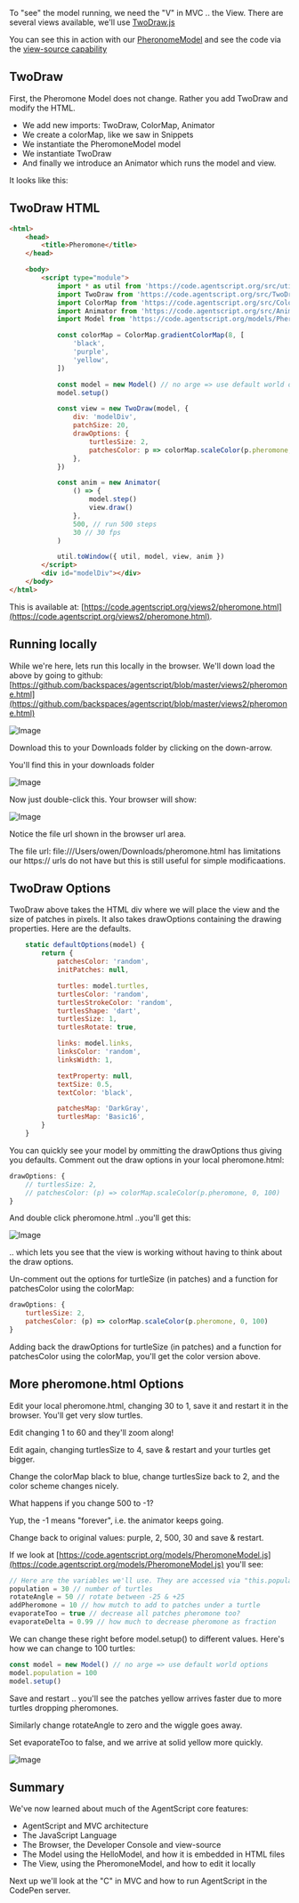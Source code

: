 <!-- # View -->

To "see" the model running, we need the "V" in MVC .. the View. There are several views available, we'll use [TwoDraw.js](/src/TwoDraw.js)

You can see this in action with our [PheronomeModel](/views2/pheromone.html) and see the code via the [view-source capability](https://www.computerhope.com/issues/ch000746.htm)

## TwoDraw

First, the Pheromone Model does not change. Rather you add TwoDraw and modify the HTML.

-   We add new imports: TwoDraw, ColorMap, Animator
-   We create a colorMap, like we saw in Snippets
-   We instantiate the PheromoneModel model
-   We instantiate TwoDraw
-   And finally we introduce an Animator which runs the model and view.

It looks like this:

## TwoDraw HTML

```html
<html>
    <head>
        <title>Pheromone</title>
    </head>

    <body>
        <script type="module">
            import * as util from 'https://code.agentscript.org/src/utils.js'
            import TwoDraw from 'https://code.agentscript.org/src/TwoDraw.js'
            import ColorMap from 'https://code.agentscript.org/src/ColorMap.js'
            import Animator from 'https://code.agentscript.org/src/Animator.js'
            import Model from 'https://code.agentscript.org/models/PheromoneModel.js'

            const colorMap = ColorMap.gradientColorMap(8, [
                'black',
                'purple',
                'yellow',
            ])

            const model = new Model() // no arge => use default world options
            model.setup()

            const view = new TwoDraw(model, {
                div: 'modelDiv',
                patchSize: 20,
                drawOptions: {
                    turtlesSize: 2,
                    patchesColor: p => colorMap.scaleColor(p.pheromone, 0, 100),
                },
            })

            const anim = new Animator(
                () => {
                    model.step()
                    view.draw()
                },
                500, // run 500 steps
                30 // 30 fps
            )

            util.toWindow({ util, model, view, anim })
        </script>
        <div id="modelDiv"></div>
    </body>
</html>
```

This is available at: [https://code.agentscript.org/views2/pheromone.html](https://code.agentscript.org/views2/pheromone.html).

## Running locally

While we're here, lets run this locally in the browser. We'll down load the above by going to github: [https://github.com/backspaces/agentscript/blob/master/views2/pheromone.html](https://github.com/backspaces/agentscript/blob/master/views2/pheromone.html)

![Image](/config/cleantheme/static/PheromoneHtml.jpg)

Download this to your Downloads folder by clicking on the down-arrow.

You'll find this in your downloads folder

![Image](/config/cleantheme/static/PheromoneDownload.jpg)

Now just double-click this. Your browser will show:

![Image](/config/cleantheme/static/PheromoneFileUrl.jpg)

Notice the file url shown in the browser url area.

The file url: file:///Users/owen/Downloads/pheromone.html has limitations our https:// urls do not have but this is still useful for simple modificaations.

## TwoDraw Options

TwoDraw above takes the HTML div where we will place the view and the size of patches in pixels.
It also takes drawOptions containing the drawing properties. Here are the defaults.

```javascript
    static defaultOptions(model) {
        return {
            patchesColor: 'random',
            initPatches: null,

            turtles: model.turtles,
            turtlesColor: 'random',
            turtlesStrokeColor: 'random',
            turtlesShape: 'dart',
            turtlesSize: 1,
            turtlesRotate: true,

            links: model.links,
            linksColor: 'random',
            linksWidth: 1,

            textProperty: null,
            textSize: 0.5,
            textColor: 'black',

            patchesMap: 'DarkGray',
            turtlesMap: 'Basic16',
        }
    }
```

You can quickly see your model by ommitting the drawOptions thus giving you defaults. Comment out the draw options in your local pheromone.html:

```javascript
drawOptions: {
    // turtlesSize: 2,
    // patchesColor: (p) => colorMap.scaleColor(p.pheromone, 0, 100)
}
```

And double click pheromone.html ..you'll get this:

![Image](/config/cleantheme/static/TwoDraw0.jpg)

.. which lets you see that the view is working without having to think about the draw options.

Un-comment out the options for turtleSize (in patches) and a function for patchesColor
using the colorMap:

```javascript
drawOptions: {
    turtlesSize: 2,
    patchesColor: (p) => colorMap.scaleColor(p.pheromone, 0, 100)
}
```

<!-- .. and you'll get back the pheromone.html with larger turtles and colormap patches you see above. -->

Adding back the drawOptions for turtleSize (in patches) and a function for patchesColor
using the colorMap, you'll get the color version above.

<!-- ![Image](/config/cleantheme/static/TwoDraw1.jpg) -->

<!-- [Foo](#pheromone-output)

[Bar](./Model.md) -->

## More pheromone.html Options

Edit your local pheromone.html, changing 30 to 1, save it and restart it in the browser. You'll get very slow turtles.

Edit changing 1 to 60 and they'll zoom along!

Edit again, changing turtlesSize to 4, save & restart and your turtles get bigger.

Change the colorMap black to blue, change turtlesSize back to 2, and the color scheme changes nicely.

What happens if you change 500 to -1?

Yup, the -1 means "forever", i.e. the animator keeps going.

Change back to original values: purple, 2, 500, 30 and save & restart.

If we look at [https://code.agentscript.org/models/PheromoneModel.js](https://code.agentscript.org/models/PheromoneModel.js) you'll see:

```javascript
// Here are the variables we'll use. They are accessed via "this.population" etc.
population = 30 // number of turtles
rotateAngle = 50 // rotate between -25 & +25
addPheromone = 10 // how mutch to add to patches under a turtle
evaporateToo = true // decrease all patches pheromone too?
evaporateDelta = 0.99 // how much to decrease pheromone as fraction
```

We can change these right before model.setup() to different values. Here's how we can change to 100 turtles:

```javascript
const model = new Model() // no arge => use default world options
model.population = 100
model.setup()
```

Save and restart .. you'll see the patches yellow arrives faster due to more turtles dropping pheromones.

Similarly change rotateAngle to zero and the wiggle goes away.

Set evaporateToo to false, and we arrive at solid yellow more quickly.

![Image](/config/cleantheme/static/PheromoneYellow.jpg)

## Summary

We've now learned about much of the AgentScript core features:

-   AgentScript and MVC architecture
-   The JavaScript Language
-   The Browser, the Developer Console and view-source
-   The Model using the HelloModel, and how it is embedded in HTML files
-   The View, using the PheromoneModel, and how to edit it locally

Next up we'll look at the "C" in MVC and how to run AgentScript in the CodePen server.

